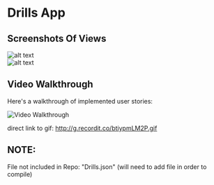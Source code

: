 # Drills App 

## Screenshots Of Views

![alt text](https://thomasmedia.s3.us-east-2.amazonaws.com/DrillsTableView.png)  
![alt text](https://thomasmedia.s3.us-east-2.amazonaws.com/DrillsDetailView.png) 

## Video Walkthrough

Here's a walkthrough of implemented user stories:

<img src='http://g.recordit.co/btiypmLM2P.gif' title='Video Walkthrough' width='' alt='Video Walkthrough' />

direct link to gif: http://g.recordit.co/btiypmLM2P.gif

## NOTE:
File not included in Repo: "Drills.json"  (will need to add file in order to compile)

